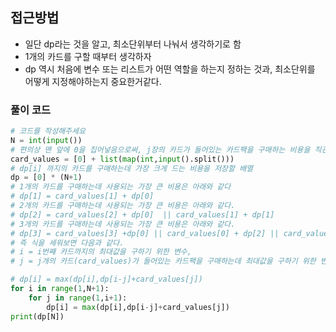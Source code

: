 ## 접근방법
- 일단 dp라는 것을 알고, 최소단위부터 나눠서 생각하기로 함
- 1개의 카드를 구할 때부터 생각하자
- dp 역시 처음에 변수 또는 리스트가 어떤 역할을 하는지 정하는 것과, 최소단위를 어떻게 지정해야하는지 중요한거같다.
### 풀이 코드
```py
# 코드를 작성해주세요
N = int(input())
# 편의상 맨 앞에 0을 집어넣음으로써, j장의 카드가 들어있는 카드팩을 구매하는 비용을 직관적으로 알게 함
card_values = [0] + list(map(int,input().split()))
# dp[i] 까지의 카드를 구매하는데 가장 크게 드는 비용을 저장할 배열
dp = [0] * (N+1)
# 1개의 카드를 구매하는데 사용되는 가장 큰 비용은 아래와 같다
# dp[1] = card_values[1] + dp[0]
# 2개의 카드를 구매하는데 사용되는 가장 큰 비용은 아래와 같다.
# dp[2] = card_values[2] + dp[0]  || card_values[1] + dp[1]
# 3개의 카드를 구매하는데 사용되는 가장 큰 비용은 아래와 같다.
# dp[3] = card_values[3] +dp[0] || card_values[0] + dp[2] || card_values[1] + dp[2] - 요소들을 돌면서 최대값을 찾아야함
# 즉 식을 세워보면 다음과 같다.
# i = i번째 카드까지의 최대값을 구하기 위한 변수, 
# j = j개의 카드(card_values)가 들어있는 카드팩을 구매하는데 최대값을 구하기 위한 변수

# dp[i] = max(dp[i],dp[i-j]+card_values[j])
for i in range(1,N+1):
    for j in range(1,i+1):
        dp[i] = max(dp[i],dp[i-j]+card_values[j])
print(dp[N])
```